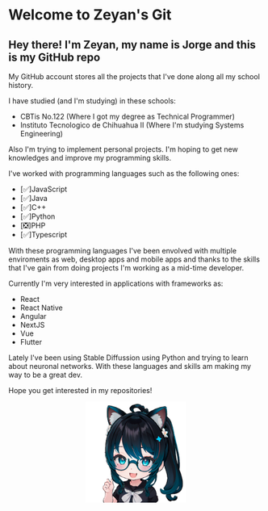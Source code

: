 # Welcome to Zeyan's Git

## Hey there! I'm Zeyan, my name is Jorge and this is my GitHub repo

My GitHub account stores all the projects that I've done along all my school history.

I have studied (and I'm studying) in these schools:

* CBTis No.122 (Where I got my degree as Technical Programmer)
* Instituto Tecnologico de Chihuahua II (Where I'm studying Systems Engineering) 

Also I'm trying to implement personal projects.
I'm hoping to get new knowledges and improve my programming skills.

I've worked with programming languages such as the following ones:

* [✅]JavaScript
* [✅]Java
* [✅]C++
* [✅]Python
* [❎]PHP
* [✅]Typescript

With these programming languages I've been envolved with multiple enviroments as web, desktop apps and mobile apps and thanks to the skills that I've gain from doing projects I'm working as a mid-time developer.


Currently I'm very interested in applications with frameworks as:

* React
* React Native
* Angular
* NextJS
* Vue
* Flutter



Lately I've been using Stable Diffussion using Python and trying to learn about neuronal networks. 
With these languages and skills am making my way to be a great dev.

Hope you get interested in my repositories!

<p align="center"><img src="./ZeyanApproves.png" width="200"/></p>


<!---
DarkZeyan/DarkZeyan is a ✨ special ✨ repository because its `README.md` (this file) appears on your GitHub profile.
You can click the Preview link to take a look at your changes.
--->

